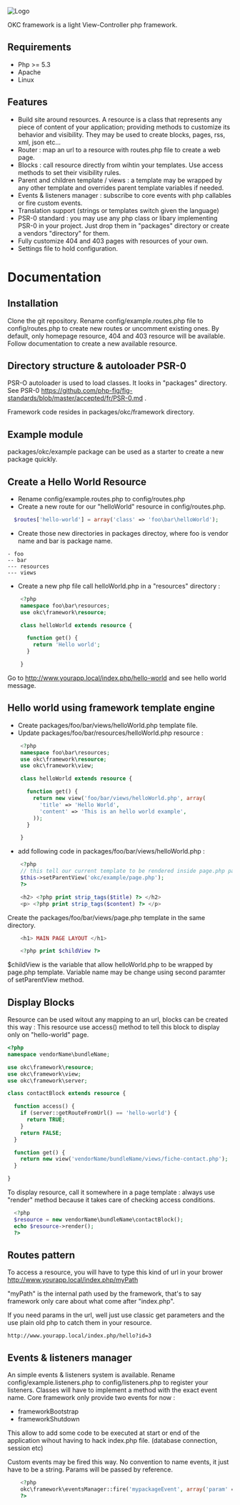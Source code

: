 ![Logo](https://raw.github.com/nyl-auster/okc-framework/master/packages/okc/framework/logo.png)

OKC framework is a light View-Controller php framework.

Requirements
------------
* Php >= 5.3
* Apache
* Linux

Features
---------
* Build site around resources. A resource is a class that represents any piece of content of your application; providing methods to customize its behavior and visibility. They may be used to create blocks, pages, rss, xml, json etc...
* Router : map an url to a resource with routes.php file to create a web page. 
* Blocks : call resource directly from wihtin your templates. Use access methods to set their visibility rules.
* Parent and children template / views : a template may be wrapped by any other template and overrides parent template variables if needed.
* Events & listeners manager : subscribe to core events with php callables or fire custom events.
* Translation support (strings or templates switch given the language)
* PSR-0 standard : you may use any php class or libary implementing PSR-0 in your project. Just drop them in "packages" directory or create a vendors "directory" for them.
* Fully customize 404 and 403 pages with resources of your own.
* Settings file to hold configuration.

Documentation
==============

Installation
-------------

Clone the git repository. Rename config/example.routes.php file to config/routes.php to create new routes or uncomment existing ones.
By default, only homepage resource, 404 and 403 resource will be available. Follow documentation to create a new available resource.

Directory structure & autoloader PSR-0
-------------------

PSR-O autoloader is used to load classes. It looks in "packages" directory. See PSR-0 https://github.com/php-fig/fig-standards/blob/master/accepted/fr/PSR-0.md .

Framework code resides in packages/okc/framework directory.

Example module
--------------

packages/okc/example package can be used as a starter to create a new package quickly.

Create a Hello World Resource
------------------------

* Rename config/example.routes.php to config/routes.php
* Create a new route for our "helloWorld" resource in config/routes.php.

```php
  $routes['hello-world'] = array('class' => 'foo\bar\helloWorld');
```
* Create those new directories in packages directoy, where foo is vendor name and bar is package name.
```
- foo
-- bar
--- resources
--- views
```

* Create a new php file call helloWorld.php in a "resources" directory :

```php
    <?php
    namespace foo\bar\resources;
    use okc\framework\resource;

    class helloWorld extends resource {

      function get() {
        return 'Hello world';
      }

    }
```

Go to http://www.yourapp.local/index.php/hello-world and see hello world message.


Hello world using framework template engine
--------------------------------

* Create packages/foo/bar/views/helloWorld.php template file.
* Update packages/foo/bar/resources/helloWorld.php resource :

```php
    <?php
    namespace foo\bar\resources;
    use okc\framework\resource;
    use okc\framework\view;

    class helloWorld extends resource {

      function get() {
        return new view('foo/bar/views/helloWorld.php', array(
          'title' => 'Hello World',
          'content' => 'This is an hello world example',
        ));
      }

    }
```

* add following code in packages/foo/bar/views/helloWorld.php :

```php
    <?php
    // this tell our current template to be rendered inside page.php parent template.
    $this->setParentView('okc/example/page.php');
    ?>

    <h2> <?php print strip_tags($title) ?> </h2>
    <p> <?php print strip_tags($content) ?> </p>
```
Create the packages/foo/bar/views/page.php template in the same directory.

```php
    <h1> MAIN PAGE LAYOUT </h1>

    <?php print $childView ?>
```
$childView is the variable that allow helloWorld.php to be wrapped by page.php template. Variable name may be change using second paramter of setParentView method. 

Display Blocks
--------------

Resource can be used witout any mapping to an url, blocks can be created this way :
This resource use access() method to tell this block to display only on "hello-world" page.

```php
<?php
namespace vendorName\bundleName;

use okc\framework\resource;
use okc\framework\view;
use okc\framework\server;

class contactBlock extends resource {

  function access() {
    if (server::getRouteFromUrl() == 'hello-world') {
      return TRUE;
    }
    return FALSE;
  }

  function get() {
    return new view('vendorName/bundleName/views/fiche-contact.php');
  }

}
```

To display resource, call it somewhere in a page template :
always use "render" method because it takes care of checking access conditions.

```php
  <?php 
  $resource = new vendorName\bundleName\contactBlock(); 
  echo $resource->render();
  ?>
```

Routes pattern
------

To access a resource, you will have to type this kind of url in your brower
http://www.yourapp.local/index.php/myPath

"myPath" is the internal path used by the framework, that's to say framework only care about what come after "index.php".

If you need params in the url, well just use classic get parameters and the use plain old php to catch them in your resource. 

```
http://www.yourapp.local/index.php/hello?id=3
```

Events & listeners manager
-------------------------

An simple events & listeners system is available. Rename config/example.listeners.php to config/listeners.php to register your listeners.
Classes will have to implement a method with the exact event name.
Core framework only provide two events for now :
* frameworkBootstrap
* frameworkShutdown

This allow to add some code to be executed at start or end of the application wihout having to hack index.php file. (database connection, session etc)

Custom events may be fired this way. No convention to name events, it just have to be a string. Params will be passed by reference.

```php
    <?php
    okc\framework\eventsManager::fire('mypackageEvent', array('param' => $myparam));
    ?>
```

